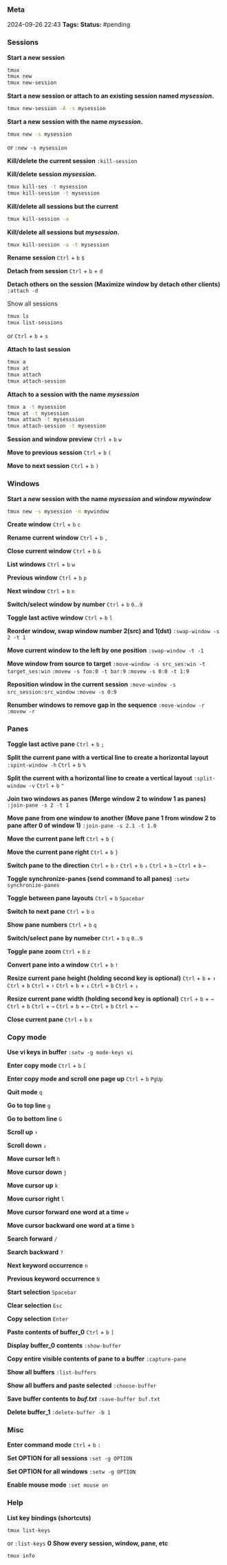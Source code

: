 ### Meta
2024-09-26 22:43
**Tags:**
**Status:** #pending 

### Sessions
**Start a new session**
```BASH title:start_new_session.sh
tmux
tmux new
tmux new-session
```

**Start a new session or attach to an existing session named *mysession*.**
```BASH title:example.sh
tmux new-session -A -s mysession
```

**Start a new session with the name *mysession*.**
```BASH title:example.sh
tmux new -s mysession
```
or
`:new -s mysession`

**Kill/delete the current session**
`:kill-session`

**Kill/delete session *mysession*.**
```BASH
tmux kill-ses -t mysession
tmux kill-session -t mysession
```

**Kill/delete all sessions but the current**
```BASH title:example.sh
tmux kill-session -a
```

**Kill/delete all sessions but *mysession*.**
```BASH title:example.sh
tmux kill-session -a -t mysession
```

**Rename session**
`Ctrl` + `b` `$`

**Detach from session**
`Ctrl` + `b` + `d`

**Detach others on the session (Maximize window by detach other clients)**
`:attach -d`

Show all sessions
```BASH title:example.sh
tmux ls
tmux list-sessions
```
or
`Ctrl` + `b` + `s`

**Attach to last session**
```BASH title:example.sh
tmux a
tmux at
tmux attach
tmux attach-session
```

**Attach to a session with the name *mysession***
```BASH title:example.sh
tmux a -t mysession
tmux at -t mysession
tmux attach -t mysesssion
tmux attach-session -t mysession
```

**Session and window preview**
`Ctrl` + `b` `w`

**Move to previous session**
`Ctrl` + `b` `(`

**Move to next session**
`Ctrl` + `b` `)`

### Windows
**Start a new session with the name *mysession* and window *mywindow***
```BASH title:example.sh
tmux new -s mysession -n mywindow
```

**Create window**
`Ctrl` + `b` `c`

**Rename current window**
`Ctrl` + `b` `,`

**Close current window**
`Ctrl` + `b` `&`

**List windows**
`Ctrl` + `b` `w`

**Previous window**
`Ctrl` + `b` `p`

**Next window**
`Ctrl` + `b` `n`

**Switch/select window by number**
`Ctrl` + `b` `0`…`9`

**Toggle last active window**
`Ctrl` + `b` `l`

**Reorder window, swap window number 2(src) and 1(dst)**
`:swap-window -s 2 -t 1`

**Move current window to the left by one position**
`:swap-window -t -1`

**Move window from source to target**
`:move-window -s src_ses:win -t target_ses:win`
`:movew -s foo:0 -t bar:9`
`:movew -s 0:0 -t 1:9`

**Reposition window in the current session**
`:move-window -s src_session:src_window`
`:movew -s 0:9`

**Renumber windows to remove gap in the sequence**
`:move-window -r`
`:movew -r`

### Panes
**Toggle last active pane**
`Ctrl` + `b` `;`

**Split the current pane with a vertical line to create a horizontal layout**
`:spint-window -h`
`Ctrl` + `b` `%`

**Split the current with a horizontal line to create a vertical layout**
`:split-window -v`
`Ctrl` + `b` `"`

**Join two windows as panes (Merge window 2 to window 1 as panes)**
`:join-pane -s 2 -t 1`

**Move pane from one window to another (Move pane 1 from window 2 to pane after 0 of window 1)**
`:join-pane -s 2.1 -t 1.0`

**Move the current pane left**
`Ctrl` + `b` `{`

**Move the current pane right**
`Ctrl` + `b` `}`

**Switch pane to the direction**
`Ctrl` + `b` `↑`
`Ctrl` + `b` `↓`
`Ctrl` + `b` `→`
`Ctrl` + `b` `←`

**Toggle synchronize-panes (send command to all panes)**
`:setw synchronize-panes`

**Toggle between pane layouts**
`Ctrl` + `b` `Spacebar`

**Switch to next pane**
`Ctrl` + `b` `o`

**Show pane numbers**
`Ctrl` + `b` `q`

**Switch/select pane by numeber**
`Ctrl` + `b` `q` `0`…`9`

**Toggle pane zoom**
`Ctrl` + `b` `z`

**Convert pane into a window**
`Ctrl` + `b` `!`

**Resize current pane height (holding second key is optional)**
`Ctrl` + `b` + `↑`
`Ctrl` + `b` `Ctrl` + `↑`
`Ctrl` + `b` + `↓`
`Ctrl` + `b` `Ctrl` + `↓`

**Resize current pane width (holding second key is optional)**
`Ctrl` + `b` + `→`
`Ctrl` + `b` `Ctrl` + `→`
`Ctrl` + `b` + `←`
`Ctrl` + `b` `Ctrl` + `←`

**Close current pane**
`Ctrl` + `b` `x`

### Copy mode
**Use vi keys in buffer**
`:setw -g mode-keys vi`

**Enter copy mode**
`Ctrl` + `b` `[`

**Enter copy mode and scroll one page up**
`Ctrl` + `b` `PgUp`

**Quit mode**
`q`

**Go to top line**
`g`

**Go to bottom line**
`G`

**Scroll up**
`↑`

**Scroll down**
`↓`

**Move cursor left**
`h`

**Move cursor down**
`j`

**Move cursor up**
`k`

**Move cursor right**
`l`

**Move cursor forward one word at a time**
`w`

**Move cursor backward one word at a time**
`b`

**Search forward**
`/`

**Search backward**
`?`

**Next keyword occurrence**
`n`

**Previous keyword occurrence**
`N`

**Start selection**
`Spacebar`

**Clear selection**
`Esc`

**Copy selection**
`Enter`

**Paste contents of buffer_0**
`Ctrl` + `b` `]`

**Display buffer_0 contents**
`:show-buffer`

**Copy entire visible contents of pane to a buffer**
`:capture-pane`

**Show all buffers**
`:list-buffers`

**Show all buffers and paste selected**
`:choose-buffer`

**Save buffer contents to *buf.txt***
`:save-buffer buf.txt`

**Delete buffer_1**
`:delete-buffer -b 1`

### Misc
**Enter command mode**
`Ctrl` + `b` `:`

**Set OPTION for all sessions**
`:set -g OPTION`

**Set OPTION for all windows**
`:setw -g OPTION`

**Enable mouse mode**
`:set mouse on`

### Help
**List key bindings (shortcuts)**
```BASH title:example.sh
tmux list-keys
```
or
`:list-keys`
**0**
**Show every session, window, pane, etc**
```BASH title: example.sh
tmux info
```